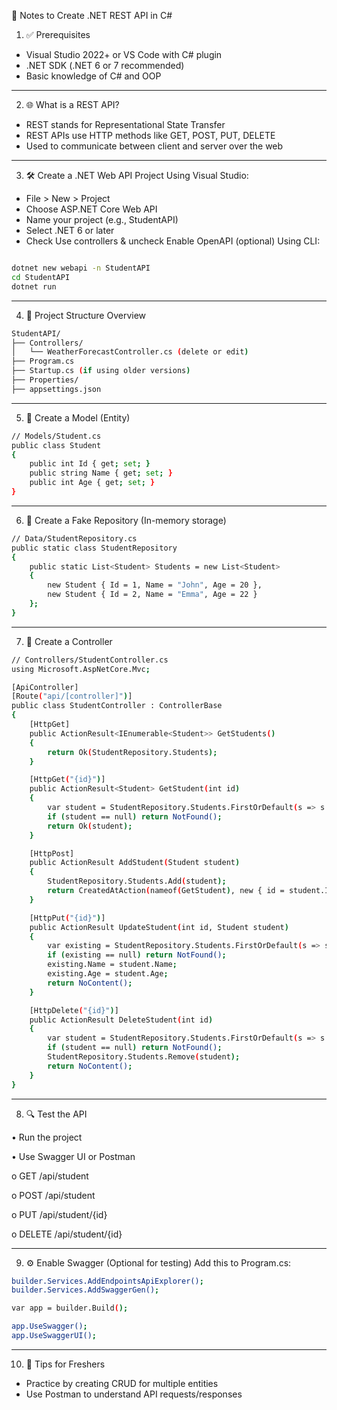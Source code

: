 📘 Notes to Create .NET REST API in C#
1. ✅ Prerequisites
-	Visual Studio 2022+ or VS Code with C# plugin
-	.NET SDK (.NET 6 or 7 recommended)
-	Basic knowledge of C# and OOP
________________________________________
2. 🌐 What is a REST API?
-	REST stands for Representational State Transfer
-	REST APIs use HTTP methods like GET, POST, PUT, DELETE
-	Used to communicate between client and server over the web
________________________________________
3. 🛠️ Create a .NET Web API Project
Using Visual Studio:
-	File > New > Project
-	Choose ASP.NET Core Web API
-	Name your project (e.g., StudentAPI)
-	Select .NET 6 or later
-	Check Use controllers & uncheck Enable OpenAPI (optional)
Using CLI:
```bash

dotnet new webapi -n StudentAPI
cd StudentAPI
dotnet run
```
________________________________________
4. 📁 Project Structure Overview

```bash
StudentAPI/
├── Controllers/
│   └── WeatherForecastController.cs (delete or edit)
├── Program.cs
├── Startup.cs (if using older versions)
├── Properties/
├── appsettings.json
```
________________________________________
5. 🧱 Create a Model (Entity)

```bash
// Models/Student.cs
public class Student
{
    public int Id { get; set; }
    public string Name { get; set; }
    public int Age { get; set; }
}
```
________________________________________
6. 🧠 Create a Fake Repository (In-memory storage)

```bash
// Data/StudentRepository.cs
public static class StudentRepository
{
    public static List<Student> Students = new List<Student>
    {
        new Student { Id = 1, Name = "John", Age = 20 },
        new Student { Id = 2, Name = "Emma", Age = 22 }
    };
}
```
________________________________________
7. 🧾 Create a Controller

```bash
// Controllers/StudentController.cs
using Microsoft.AspNetCore.Mvc;

[ApiController]
[Route("api/[controller]")]
public class StudentController : ControllerBase
{
    [HttpGet]
    public ActionResult<IEnumerable<Student>> GetStudents()
    {
        return Ok(StudentRepository.Students);
    }

    [HttpGet("{id}")]
    public ActionResult<Student> GetStudent(int id)
    {
        var student = StudentRepository.Students.FirstOrDefault(s => s.Id == id);
        if (student == null) return NotFound();
        return Ok(student);
    }

    [HttpPost]
    public ActionResult AddStudent(Student student)
    {
        StudentRepository.Students.Add(student);
        return CreatedAtAction(nameof(GetStudent), new { id = student.Id }, student);
    }

    [HttpPut("{id}")]
    public ActionResult UpdateStudent(int id, Student student)
    {
        var existing = StudentRepository.Students.FirstOrDefault(s => s.Id == id);
        if (existing == null) return NotFound();
        existing.Name = student.Name;
        existing.Age = student.Age;
        return NoContent();
    }

    [HttpDelete("{id}")]
    public ActionResult DeleteStudent(int id)
    {
        var student = StudentRepository.Students.FirstOrDefault(s => s.Id == id);
        if (student == null) return NotFound();
        StudentRepository.Students.Remove(student);
        return NoContent();
    }
}
```
________________________________________
8. 🔍 Test the API

•	Run the project

•	Use Swagger UI or Postman

o	GET /api/student

o	POST /api/student

o	PUT /api/student/{id}

o	DELETE /api/student/{id}

________________________________________
9. ⚙️ Enable Swagger (Optional for testing)
Add this to Program.cs:

```bash
builder.Services.AddEndpointsApiExplorer();
builder.Services.AddSwaggerGen();

var app = builder.Build();

app.UseSwagger();
app.UseSwaggerUI();
```
________________________________________
10. 📌 Tips for Freshers
-	Practice by creating CRUD for multiple entities
-	Use Postman to understand API requests/responses

